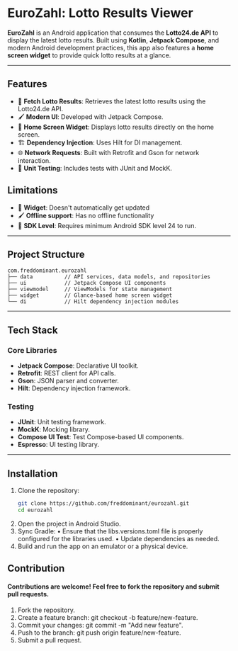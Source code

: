# EuroZahl: Lotto Results Viewer

**EuroZahl** is an Android application that consumes the **Lotto24.de API** to display the latest lotto results. Built using **Kotlin**, **Jetpack Compose**, and modern Android development practices, this app also features a **home screen widget** to provide quick lotto results at a glance.

---

## Features

- 🎯 **Fetch Lotto Results**: Retrieves the latest lotto results using the Lotto24.de API.
- 🖌️ **Modern UI**: Developed with Jetpack Compose.
- 📱 **Home Screen Widget**: Displays lotto results directly on the home screen.
- 🏗️ **Dependency Injection**: Uses Hilt for DI management.
- 🌐 **Network Requests**: Built with Retrofit and Gson for network interaction.
- 🧪 **Unit Testing**: Includes tests with JUnit and MockK.

## Limitations

- 🎯 **Widget**: Doesn't automatically get updated
- 🖌️ **Offline support**: Has no offline functionality
- 📱 **SDK Level**: Requires minimum Android SDK level 24 to run.

---

## Project Structure

``` This project adheres to **MVVM** Architecture. Here's a high-level overview of the structure:
com.freddominant.eurozahl
├── data          // API services, data models, and repositories
├── ui            // Jetpack Compose UI components
├── viewmodel     // ViewModels for state management
├── widget        // Glance-based home screen widget
└── di            // Hilt dependency injection modules
```

---

## Tech Stack

### Core Libraries
- **Jetpack Compose**: Declarative UI toolkit.
- **Retrofit**: REST client for API calls.
- **Gson**: JSON parser and converter.
- **Hilt**: Dependency injection framework.

### Testing
- **JUnit**: Unit testing framework.
- **MockK**: Mocking library.
- **Compose UI Test**: Test Compose-based UI components.
- **Espresso**: UI testing library.

---

## Installation

1. Clone the repository:
   ```bash
   git clone https://github.com/freddominant/eurozahl.git
   cd eurozahl
2.	Open the project in Android Studio.
3.	Sync Gradle:
•	Ensure that the libs.versions.toml file is properly configured for the libraries used.
•	Update dependencies as needed.
4.	Build and run the app on an emulator or a physical device.

## Contribution
#### Contributions are welcome! Feel free to fork the repository and submit pull requests.
1.	Fork the repository.
2.	Create a feature branch: git checkout -b feature/new-feature.
3.	Commit your changes: git commit -m "Add new feature".
4.	Push to the branch: git push origin feature/new-feature.
5.	Submit a pull request.
